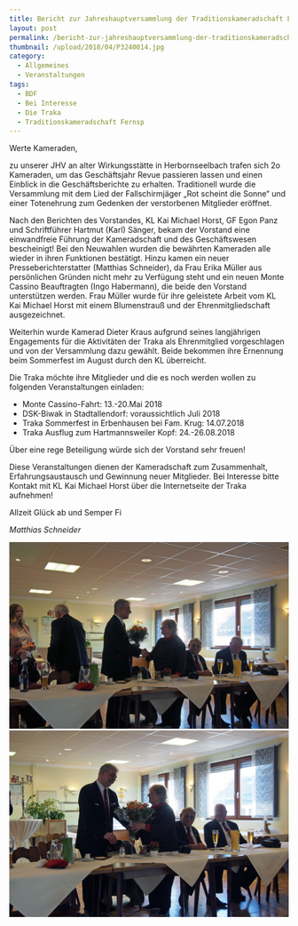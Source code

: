 ```yaml
---
title: Bericht zur Jahreshauptversammlung der Traditionskameradschaft Fernspähtruppe e.V. im BDF vom 24.03.2018
layout: post
permalink: /bericht-zur-jahreshauptversammlung-der-traditionskameradschaft-fernspaehtruppe-e-v-im-bdf-vom-24-03-2018/
thumbnail: /upload/2018/04/P3240014.jpg
category:
  - Allgemeines
  - Veranstaltungen
tags:
  - BDF
  - Bei Interesse
  - Die Traka
  - Traditionskameradschaft Fernsp
---
```

Werte Kameraden,

zu unserer JHV an alter Wirkungsstätte in Herbornseelbach trafen sich 2o Kameraden, um das Geschäftsjahr Revue passieren lassen und einen Einblick in die Geschäftsberichte zu erhalten.
Traditionell wurde die Versammlung mit dem Lied der Fallschirmjäger „Rot scheint die Sonne“ und einer Totenehrung zum Gedenken der verstorbenen Mitglieder eröffnet.

Nach den Berichten des Vorstandes, KL Kai Michael Horst, GF Egon Panz und Schriftführer Hartmut (Karl) Sänger, bekam der Vorstand eine einwandfreie Führung der Kameradschaft und des
Geschäftswesen bescheinigt! Bei den Neuwahlen wurden die bewährten Kameraden alle wieder in ihren Funktionen bestätigt. Hinzu kamen ein neuer Presseberichterstatter (Matthias Schneider), da Frau Erika Müller aus persönlichen Gründen nicht mehr zu Verfügung steht und ein neuen Monte Cassino Beauftragten (Ingo Habermann), die beide den Vorstand unterstützen werden. Frau Müller wurde für ihre geleistete Arbeit vom KL Kai Michael Horst mit einem Blumenstrauß und der Ehrenmitgliedschaft ausgezeichnet.

Weiterhin wurde Kamerad Dieter Kraus aufgrund seines langjährigen Engagements für die Aktivitäten der Traka als Ehrenmitglied vorgeschlagen und von der Versammlung dazu gewählt. Beide bekommen ihre Ernennung beim Sommerfest im August durch den KL überreicht.

Die Traka möchte ihre Mitglieder und die es noch werden wollen zu folgenden Veranstaltungen einladen:
<ul>
 	<li>Monte Cassino-Fahrt: 13.-20.Mai 2018</li>
 	<li>DSK-Biwak in Stadtallendorf: voraussichtlich Juli 2018</li>
 	<li>Traka Sommerfest in Erbenhausen bei Fam. Krug: 14.07.2018</li>
 	<li>Traka Ausflug zum Hartmannsweiler Kopf: 24.-26.08.2018</li>
</ul>
Über eine rege Beteiligung würde sich der Vorstand sehr freuen!

Diese Veranstaltungen dienen der Kameradschaft zum Zusammenhalt, Erfahrungsaustausch und Gewinnung neuer Mitglieder. Bei Interesse bitte Kontakt mit KL Kai Michael Horst über die Internetseite der Traka aufnehmen!

Allzeit Glück ab und Semper Fi

<em>Matthias Schneider</em>

[![](/upload/2018/04/P3240007.jpg)](/upload/2018/04/P3240007.jpg)
[![](/upload/2018/04/P3240008.jpg)](/upload/2018/04/P3240008.jpg)
